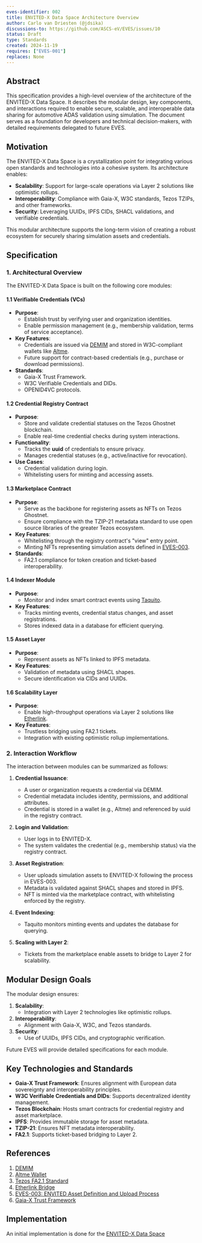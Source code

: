```yaml
---
eves-identifier: 002
title: ENVITED-X Data Space Architecture Overview
author: Carlo van Driesten (@jdsika)
discussions-to: https://github.com/ASCS-eV/EVES/issues/10
status: Draft
type: Standards
created: 2024-11-19
requires: ["EVES-001"]
replaces: None
---
```


## Abstract

This specification provides a high-level overview of the architecture of the ENVITED-X Data Space. It describes the modular design, key components, and interactions required to enable secure, scalable, and interoperable data sharing for automotive ADAS validation using simulation. The document serves as a foundation for developers and technical decision-makers, with detailed requirements delegated to future EVES.

## Motivation

The ENVITED-X Data Space is a crystallization point for integrating various open standards and technologies into a cohesive system. Its architecture enables:

- **Scalability**: Support for large-scale operations via Layer 2 solutions like optimistic rollups.
- **Interoperability**: Compliance with Gaia-X, W3C standards, Tezos TZIPs, and other frameworks.
- **Security**: Leveraging UUIDs, IPFS CIDs, SHACL validations, and verifiable credentials.

This modular architecture supports the long-term vision of creating a robust ecosystem for securely sharing simulation assets and credentials.

## Specification

### 1. Architectural Overview

The ENVITED-X Data Space is built on the following core modules:

#### 1.1 Verifiable Credentials (VCs)

- **Purpose**:
  - Establish trust by verifying user and organization identities.
  - Enable permission management (e.g., membership validation, terms of service acceptance).
- **Key Features**:
  - Credentials are issued via [DEMIM](https://staging.identity.ascs.digital) and stored in W3C-compliant wallets like [Altme](https://altme.io).
  - Future support for contract-based credentials (e.g., purchase or download permissions).
- **Standards**:
  - Gaia-X Trust Framework.
  - W3C Verifiable Credentials and DIDs.
  - OPENID4VC protocols.

#### 1.2 Credential Registry Contract

- **Purpose**:
  - Store and validate credential statuses on the Tezos Ghostnet blockchain.
  - Enable real-time credential checks during system interactions.
- **Functionality**:
  - Tracks the **uuid** of credentials to ensure privacy.
  - Manages credential statuses (e.g., active/inactive for revocation).
- **Use Cases**:
  - Credential validation during login.
  - Whitelisting users for minting and accessing assets.

#### 1.3 Marketplace Contract

- **Purpose**:
  - Serve as the backbone for registering assets as NFTs on Tezos Ghostnet.
  - Ensure compliance with the TZIP-21 metadata standard to use open source libraries of the greater Tezos ecosystem.
- **Key Features**:
  - Whitelisting through the registry contract's "view" entry point.
  - Minting NFTs representing simulation assets defined in [EVES-003](https://github.com/ASCS-eV/EVES/blob/main/drafts/EVES-003/EVES-003.md).
- **Standards**:
  - FA2.1 compliance for token creation and ticket-based interoperability.

#### 1.4 Indexer Module

- **Purpose**:
  - Monitor and index smart contract events using [Taquito](https://taquito.io/).
- **Key Features**:
  - Tracks minting events, credential status changes, and asset registrations.
  - Stores indexed data in a database for efficient querying.

#### 1.5 Asset Layer

- **Purpose**:
  - Represent assets as NFTs linked to IPFS metadata.
- **Key Features**:
  - Validation of metadata using SHACL shapes.
  - Secure identification via CIDs and UUIDs.

#### 1.6 Scalability Layer

- **Purpose**:
  - Enable high-throughput operations via Layer 2 solutions like [Etherlink](https://www.etherlink.com/).
- **Key Features**:
  - Trustless bridging using FA2.1 tickets.
  - Integration with existing optimistic rollup implementations.

### 2. Interaction Workflow

The interaction between modules can be summarized as follows:

1. **Credential Issuance**:
   - A user or organization requests a credential via DEMIM.
   - Credential metadata includes identity, permissions, and additional attributes.
   - Credential is stored in a wallet (e.g., Altme) and referenced by uuid in the registry contract.

2. **Login and Validation**:
   - User logs in to ENVITED-X.
   - The system validates the credential (e.g., membership status) via the registry contract.

3. **Asset Registration**:
   - User uploads simulation assets to ENVITED-X following the process in EVES-003.
   - Metadata is validated against SHACL shapes and stored in IPFS.
   - NFT is minted via the marketplace contract, with whitelisting enforced by the registry.

4. **Event Indexing**:
   - Taquito monitors minting events and updates the database for querying.

5. **Scaling with Layer 2**:
   - Tickets from the marketplace enable assets to bridge to Layer 2 for scalability.

## Modular Design Goals

The modular design ensures:

1. **Scalability**:
   - Integration with Layer 2 technologies like optimistic rollups.
2. **Interoperability**:
   - Alignment with Gaia-X, W3C, and Tezos standards.
3. **Security**:
   - Use of UUIDs, IPFS CIDs, and cryptographic verification.

Future EVES will provide detailed specifications for each module.

## Key Technologies and Standards

- **Gaia-X Trust Framework**: Ensures alignment with European data sovereignty and interoperability principles.
- **W3C Verifiable Credentials and DIDs**: Supports decentralized identity management.
- **Tezos Blockchain**: Hosts smart contracts for credential registry and asset marketplace.
- **IPFS**: Provides immutable storage for asset metadata.
- **TZIP-21**: Ensures NFT metadata interoperability.
- **FA2.1**: Supports ticket-based bridging to Layer 2.

## References

1. [DEMIM](https://staging.identity.ascs.digital)
2. [Altme Wallet](https://altme.io)
3. [Tezos FA2.1 Standard](https://gitlab.com/tzip/tzip/-/blob/master/proposals/tzip-21/tzip-21.md)
4. [Etherlink Bridge](https://www.etherlinkbridge.com/bridge)
5. [EVES-003: ENVITED Asset Definition and Upload Process](https://github.com/ASCS-eV/EVES/blob/main/drafts/EVES-003/EVES-003.md)
6. [Gaia-X Trust Framework](https://docs.gaia-x.eu/policy-rules-committee/compliance-document/24.11/)

## Implementation

An initial implementation is done for the [ENVITED-X Data Space](https://staging.envited-x.net)
